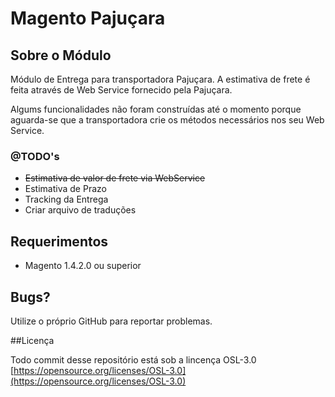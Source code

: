 # Magento Pajuçara

## Sobre o Módulo

Módulo de Entrega para transportadora Pajuçara. A estimativa de frete é feita através de Web Service fornecido pela Pajuçara. 

Algums funcionalidades não foram construídas até o momento porque aguarda-se que a transportadora crie os métodos necessários nos seu Web Service.

### @TODO's
- ~~Estimativa de valor de frete via WebService~~
- Estimativa de Prazo
- Tracking da Entrega
- Criar arquivo de traduções

## Requerimentos

- Magento 1.4.2.0 ou superior

## Bugs?

Utilize o próprio GitHub para reportar problemas.

##Licença

Todo commit desse repositório está sob a lincença OSL-3.0 [https://opensource.org/licenses/OSL-3.0](https://opensource.org/licenses/OSL-3.0) 